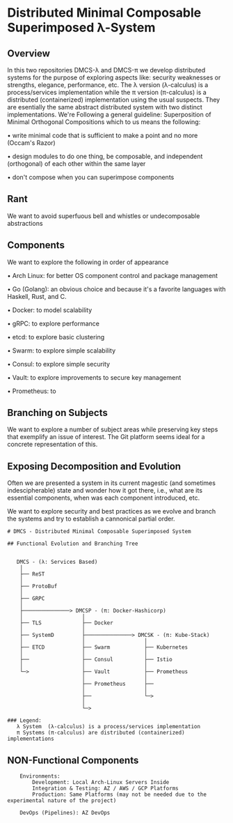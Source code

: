 # Distributed Minimal Composable Superimposed λ-System 

## Overview
In this two repositories DMCS-λ and DMCS-π we develop distributed systems for the purpose of exploring aspects like: security weaknesses or strengths, elegance, performance, etc.
The λ version (λ-calculus) is a process/services implementation while the π version (π-calculus) is a distributed (containerized) implementation using the usual suspects.
They are esentially the same abstract distributed system with two distinct implementations. 
We're Following a general guideline: Superposition of Minimal Orthogonal Compositions which to us means the following:

• write minimal code that is sufficient to make a point and no more (Occam's Razor)

• design modules to do one thing, be composable, and independent (orthogonal) of each other within the same layer

• don't compose when you can superimpose components


## Rant
We want to avoid superfuous bell and whistles or undecomposable abstractions


## Components
We want to explore the following in order of appearance

• Arch Linux: for better OS component control and package management

• Go (Golang): an obvious choice and because it's a favorite languages with Haskell, Rust, and C.

• Docker: to model scalability

• gRPC: to explore performance 

• etcd: to explore basic clustering 

• Swarm: to explore simple scalability

• Consul: to explore simple security 

• Vault: to explore improvements to secure key management

• Prometheus: to 


## Branching on Subjects 
We want to explore a number of subject areas while preserving key steps that exemplify an issue of interest. 
The Git platform seems ideal for a concrete representation of this. 

## Exposing Decomposition and Evolution 
Often we are presented a system in its current magestic (and sometimes indescipherable) state and wonder how it got there, 
i.e., what are its essential components, when was each component introduced, etc. 

We want to explore security and best practices as we evolve and branch the systems and try to establish a cannonical partial order.  


    # DMCS - Distributed Minimal Composable Superimposed System 

    ## Functional Evolution and Branching Tree


       DMCS - (λ: Services Based)
        │
        ├── ReST
        │
        ├── ProtoBuf
        │
        ├── GRPC
        │  
        ├───────────────> DMCSP - (π: Docker-Hashicorp)
        │                   │                                     
        ├── TLS             ├── Docker                            
        │                   │                                     
        ├── SystemD         ├───────────────> DMCSK - (π: Kube-Stack)
        │                   │                   │  
        ├── ETCD            ├── Swarm           ├── Kubernetes    
        │                   │                   │       
        ├──                 ├── Consul          ├── Istio    
        │                   │                   │       
        └─>                 ├── Vault           ├── Prometheus      
                            │                   │       
                            ├── Prometheus      ├──     
                            │                   │       
                            ├──                 └─> 
                            │                                     
                            └─>                           

    ### Legend:
       λ System  (λ-calculus) is a process/services implementation 
       π Systems (π-calculus) are distributed (containerized) implementations





## NON-Functional Components 

        Environments:
            Development: Local Arch-Linux Servers Inside  
            Integration & Testing: AZ / AWS / GCP Platforms 
            Production: Same Platforms (may not be needed due to the experimental nature of the project)

        DevOps (Pipelines): AZ DevOps




